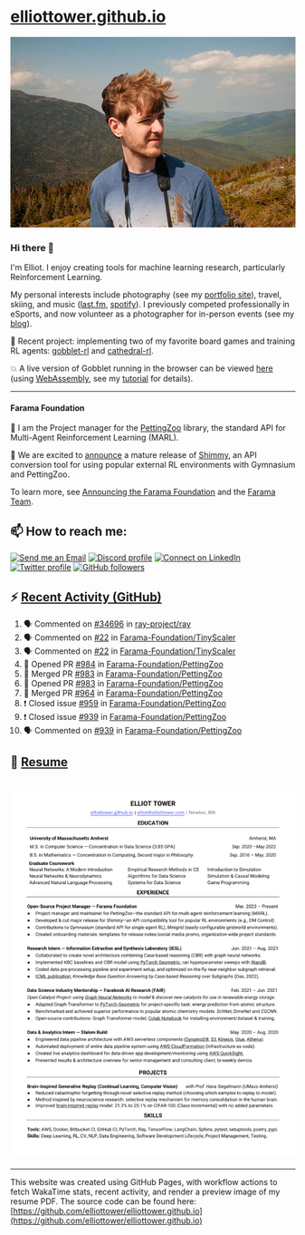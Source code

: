 # [elliottower.github.io](https://github.com/elliottower/elliottower.github.io)

[![A wild Elliot on Mt Washington](https://raw.githubusercontent.com/elliottower/elliottower.github.io/main/src/jpg/DSCF7539-600px.jpg?raw=true)](https://raw.githubusercontent.com/elliottower/elliottower.github.io/main/src/jpg/DSCF7539.jpg?raw=true)

### Hi there 👋

I'm Elliot. I enjoy creating tools for machine learning research, particularly Reinforcement Learning.

My personal interests include photography (see my [portfolio site](https://www.elliottower.com/)), travel, skiing, and music ([last.fm](https://www.last.fm/user/ajsdlfkwer), [spotify](https://open.spotify.com/user/12132818380)). I previously competed professionally in eSports, and now volunteer as a photographer for in-person events (see my [blog](https://www.elliottower.com/stories/?category=events)).

🤖 Recent project: implementing two of my favorite board games and training RL agents: [gobblet-rl](https://github.com/elliottower/gobblet-rl) and [cathedral-rl](https://github.com/elliottower/cathedral-rl). 

💥 A live version of Gobblet running in the browser can be viewed [here](https://elliottower.github.io/gobblet-rl/) (using [WebAssembly](https://webassembly.org/), see my [tutorial](https://github.com/elliottower/gobblet-rl/blob/main/tutorials/WebAssembly/web_assembly.md) for details).

----

#### Farama Foundation

🚀 I am the Project manager for the [PettingZoo](https://github.com/Farama-Foundation/PettingZoo) library, the standard API for Multi-Agent Reinforcement Learning (MARL). 

🎉 We are excited to [announce](https://farama.org/Announcing-Shimmy) a mature release of [Shimmy](https://github.com/Farama-Foundation/Shimmy), an API conversion tool for using popular external RL environments with Gymnasium and PettingZoo. 

To learn more, see [Announcing the Farama Foundation](https://farama.org/Announcing-The-Farama-Foundation) and the [Farama Team](https://farama.org/team).

## 📫 How to reach me:

 [![Send me an Email](https://img.shields.io/badge/email-elliot%40elliottower.com-blue)](mailto:elliot@elliottower.com)
 [![Discord profile](https://img.shields.io/badge/Discord-7289DA?style=flat&logo=discord&logoColor=white)](https://discord.com/users/83091537923145728)
 [![Connect on LinkedIn](https://img.shields.io/badge/--linkedin?label=LinkedIn&logo=LinkedIn&style=social)](https://www.linkedin.com/in/elliot-tower)
 [![Twitter profile](https://img.shields.io/twitter/follow/elliottower?style=social)](https://twitter.com/ElliotTower/)
 [![GitHub followers](https://img.shields.io/github/followers/elliottower?style=social)](https://github.com/elliottower/)

## ⚡ [Recent Activity (GitHub)](https://github.com/elliottower)

<!--START_SECTION:activity-->
1. 🗣 Commented on [#34696](https://github.com/ray-project/ray/issues/34696) in [ray-project/ray](https://github.com/ray-project/ray)
2. 🗣 Commented on [#22](https://github.com/Farama-Foundation/TinyScaler/issues/22) in [Farama-Foundation/TinyScaler](https://github.com/Farama-Foundation/TinyScaler)
3. 🗣 Commented on [#22](https://github.com/Farama-Foundation/TinyScaler/issues/22) in [Farama-Foundation/TinyScaler](https://github.com/Farama-Foundation/TinyScaler)
4. 💪 Opened PR [#984](https://github.com/Farama-Foundation/PettingZoo/pull/984) in [Farama-Foundation/PettingZoo](https://github.com/Farama-Foundation/PettingZoo)
5. 🎉 Merged PR [#983](https://github.com/Farama-Foundation/PettingZoo/pull/983) in [Farama-Foundation/PettingZoo](https://github.com/Farama-Foundation/PettingZoo)
6. 💪 Opened PR [#983](https://github.com/Farama-Foundation/PettingZoo/pull/983) in [Farama-Foundation/PettingZoo](https://github.com/Farama-Foundation/PettingZoo)
7. 🎉 Merged PR [#964](https://github.com/Farama-Foundation/PettingZoo/pull/964) in [Farama-Foundation/PettingZoo](https://github.com/Farama-Foundation/PettingZoo)
8. ❗️ Closed issue [#959](https://github.com/Farama-Foundation/PettingZoo/issues/959) in [Farama-Foundation/PettingZoo](https://github.com/Farama-Foundation/PettingZoo)
9. ❗️ Closed issue [#939](https://github.com/Farama-Foundation/PettingZoo/issues/939) in [Farama-Foundation/PettingZoo](https://github.com/Farama-Foundation/PettingZoo)
10. 🗣 Commented on [#939](https://github.com/Farama-Foundation/PettingZoo/issues/939) in [Farama-Foundation/PettingZoo](https://github.com/Farama-Foundation/PettingZoo)
<!--END_SECTION:activity-->

## 📄 [Resume](https://elliottower.github.io/src/pdf/resume.pdf)

<!-- PDF-TO-MARKDOWN:START -->
![Page 1](src/png/page1.png "Page 1")
---
<!-- PDF-TO-MARKDOWN:END -->

----

This website was created using GitHub Pages, with workflow actions to fetch WakaTime stats, recent activity, and render a preview image of my resume PDF. The source code can be found here: [https://github.com/elliottower/elliottower.github.io](https://github.com/elliottower/elliottower.github.io)
